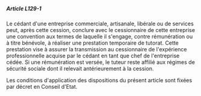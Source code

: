 ##### Article L129-1

Le cédant d'une entreprise commerciale, artisanale, libérale ou de services peut, après cette cession, conclure avec le cessionnaire de cette entreprise une convention aux termes de laquelle il s'engage, contre rémunération ou à titre bénévole, à réaliser une prestation temporaire de tutorat. Cette prestation vise à assurer la transmission au cessionnaire de l'expérience professionnelle acquise par le cédant en tant que chef de l'entreprise cédée. Si une rémunération est versée, le tuteur reste affilié aux régimes de sécurité sociale dont il relevait antérieurement à la cession.

Les conditions d'application des dispositions du présent article sont fixées par décret en Conseil d'Etat.

